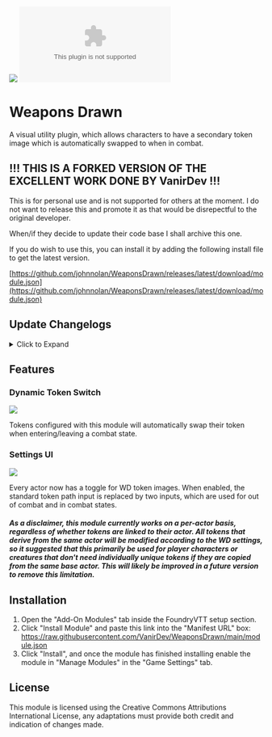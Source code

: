 ![](https://img.shields.io/badge/Foundry-v0.8.8-informational)
![Latest Release Download Count](https://img.shields.io/github/downloads/johnnolan/WeaponsDrawn/latest/module.zip)

# Weapons Drawn

A visual utility plugin, which allows characters to have a secondary token image which is automatically swapped to when in combat.

## !!! THIS IS A FORKED VERSION OF THE EXCELLENT WORK DONE BY VanirDev !!!

This is for personal use and is not supported for others at the moment. I do not want to release this and promote it as that would be disrepectful to the original developer.

When/if they decide to update their code base I shall archive this one.

If you do wish to use this, you can install it by adding the following install file to get the latest version.

[https://github.com/johnnolan/WeaponsDrawn/releases/latest/download/module.json](https://github.com/johnnolan/WeaponsDrawn/releases/latest/download/module.json)

## Update Changelogs

<details>
  <summary>Click to Expand</summary>
  
  ### Release 0.2 - Compatability and Bug Fixing
  * Removed support for WD icons in the combat tracker due to inconsistent permissions needed to change them.
  * Removed unnecessary dependencies on the dnd5e system. Weapons Drawn is now likely compatible with any system that doesn't alter the token system!

  ### Release 0.1
  
  * Initial release, allowing for per-actor configuration of tokens, with a per-actor toggle for WD tokens.
</details>

## Features

### Dynamic Token Switch

![](https://github.com/VanirDev/WeaponsDrawn/blob/main/assets/WeaponsDrawn.gif)

Tokens configured with this module will automatically swap their token when entering/leaving a combat state.

### Settings UI

![](https://github.com/VanirDev/WeaponsDrawn/blob/main/assets/SettingsUI.png)

Every actor now has a toggle for WD token images. When enabled, the standard token path input is replaced by two inputs, which are used for out of combat and in combat states.

##### As a disclaimer, this module currently works on a per-actor basis, regardless of whether tokens are linked to their actor. All tokens that derive from the same actor will be modified according to the WD settings, so it suggested that this primarily be used for player characters or creatures that don't need individually unique tokens if they are copied from the same base actor. This will likely be improved in a future version to remove this limitation.

## Installation

1. Open the "Add-On Modules" tab inside the FoundryVTT setup section.
2. Click "Install Module" and paste this link into the "Manifest URL" box: https://raw.githubusercontent.com/VanirDev/WeaponsDrawn/main/module.json
3. Click "Install", and once the module has finished installing enable the module in "Manage Modules" in the "Game Settings" tab.

## License

This module is licensed using the Creative Commons Attributions International License, any adaptations must provide both credit and indication of changes made.

